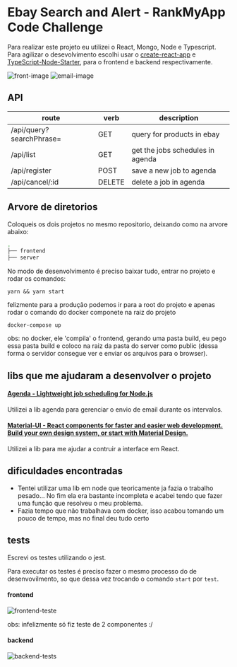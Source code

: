 # Ebay Search and Alert - RankMyApp Code Challenge

Para realizar este projeto eu utilizei o React, Mongo, Node e Typescript. Para agilizar o desevolvimento escolhi usar o [create-react-app](https://github.com/facebook/create-react-app) e [TypeScript-Node-Starter](https://github.com/microsoft/TypeScript-Node-Starter), para o frontend e backend respectivamente.

![front-image](https://user-images.githubusercontent.com/11433064/61327294-fc645680-a7ee-11e9-9d05-9cebaab67849.png)
![email-image](https://user-images.githubusercontent.com/11433064/61327280-efdffe00-a7ee-11e9-91b2-1dcd7c1a39ef.png)

## API

| route                    | verb   | description                      |
| ------------------------ | ------ | -------------------------------- |
| /api/query?searchPhrase= | GET    | query for products in ebay       |
| /api/list                | GET    | get the jobs schedules in agenda |
| /api/register            | POST   | save a new job to agenda         |
| /api/cancel/:id          | DELETE | delete a job in agenda           |

## Arvore de diretorios

Coloqueis os dois projetos no mesmo repositorio, deixando como na arvore abaixo:

```bash
.
├── frontend
├── server
```

No modo de desenvolvimento é preciso baixar tudo, entrar no projeto e rodar os comandos:

`yarn && yarn start`

felizmente para a produção podemos ir para a root do projeto e apenas rodar o comando do docker componete na raiz do projeto

`docker-compose up`

obs: no docker, ele 'compila' o frontend, gerando uma pasta build, eu pego essa pasta build e coloco na raiz da pasta do server como public (dessa forma o servidor consegue ver e enviar os arquivos para o browser).

## libs que me ajudaram a desenvolver o projeto

#### [Agenda - Lightweight job scheduling for Node.js](https://github.com/agenda/agenda)

Utilizei a lib agenda para gerenciar o envio de email durante os intervalos.

#### [Material-UI - React components for faster and easier web development. Build your own design system, or start with Material Design.](https://github.com/mui-org/material-ui/)

Utilizei a lib para me ajudar a contruir a interface em React.

## dificuldades encontradas

- Tentei utilizar uma lib em node que teoricamente ja fazia o trabalho pesado... No fim ela era bastante incompleta e acabei tendo que fazer uma função que resolveu o meu problema.
- Fazia tempo que não trabalhava com docker, isso acabou tomando um pouco de tempo, mas no final deu tudo certo

## tests

Escrevi os testes utilizando o jest.

Para executar os testes é preciso fazer o mesmo processo do de desenvovilmento, so que dessa vez trocando o comando `start` por `test`.

#### frontend

![frontend-teste](https://user-images.githubusercontent.com/11433064/61335539-3724b980-a804-11e9-934b-4178ce5856a7.png)

obs: infelizmente só fiz teste de 2 componentes :/

#### backend

![backend-tests](https://user-images.githubusercontent.com/11433064/61327308-04bc9180-a7ef-11e9-9d8c-b02e742dcb9e.png)
